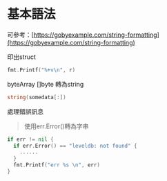# 基本語法

可參考：[https://gobyexample.com/string-formatting](https://gobyexample.com/string-formatting)

印出struct

```go
fmt.Printf("%+v\n", r)
```

byteArray \[\]byte 轉為string

```go
string(somedata[:])
```

處理錯誤訊息

> 使用err.Error\(\)轉為字串

```go
if err != nil {
  if err.Error() == "leveldb: not found" {
    ......
  }
  fmt.Printf("err %s \n", err)
}
```

